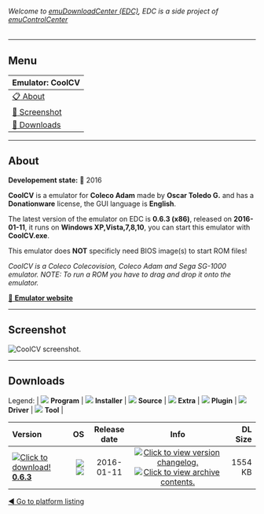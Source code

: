 ###### Welcome to [emuDownloadCenter (EDC)](https://github.com/PhoenixInteractiveNL/emuDownloadCenter/wiki/), EDC is a side project of [emuControlCenter](https://github.com/PhoenixInteractiveNL/emuControlCenter/wiki/)
***
## Menu
| **Emulator: CoolCV** |
|:---------|
| [:clipboard: About](#about) |
| [:sunrise: Screenshot](#screenshot) |
| [:floppy_disk: Downloads](#downloads) |
***
## About
**Developement state:** :large_blue_circle: 2016

**CoolCV** is a emulator for **Coleco Adam** made by **Oscar Toledo G.** and has a **Donationware** license, the GUI language is **English**.

The latest version of the emulator on EDC is **0.6.3 (x86)**, released on **2016-01-11**, it runs on **Windows XP,Vista,7,8,10**, you can start this emulator with **CoolCV.exe**.

This emulator does **NOT** specificly need BIOS image(s) to start ROM files!

_CoolCV is a Coleco Colecovision, Coleco Adam and Sega SG-1000 emulator. NOTE: To run a ROM you have to drag and drop it onto the emulator._

[:link: **Emulator website**](http://nanochess.org/)
***
## Screenshot
![](https://raw.githubusercontent.com/PhoenixInteractiveNL/emuDownloadCenter/master/hooks/coolcv/emulator_screen_01.jpg "CoolCV screenshot.")
***
## Downloads
Legend: | 
![](https://raw.githubusercontent.com/wiki/PhoenixInteractiveNL/emuDownloadCenter/images_misc/icon_program_24.png) **Program** | 
![](https://raw.githubusercontent.com/wiki/PhoenixInteractiveNL/emuDownloadCenter/images_misc/icon_installer_24.png) **Installer** | 
![](https://raw.githubusercontent.com/wiki/PhoenixInteractiveNL/emuDownloadCenter/images_misc/icon_source_code_24.png) **Source** | 
![](https://raw.githubusercontent.com/wiki/PhoenixInteractiveNL/emuDownloadCenter/images_misc/icon_extra_24.png) **Extra** | 
![](https://raw.githubusercontent.com/wiki/PhoenixInteractiveNL/emuDownloadCenter/images_misc/icon_plugin_24.png) **Plugin** | 
![](https://raw.githubusercontent.com/wiki/PhoenixInteractiveNL/emuDownloadCenter/images_misc/icon_driver_24.png) **Driver** | 
![](https://raw.githubusercontent.com/wiki/PhoenixInteractiveNL/emuDownloadCenter/images_misc/icon_tool_24.png) **Tool** | 
 
| Version | OS | Release date | Info | DL Size |
|:--------|---:|:------------:|:----:|--------:|
| [![](https://raw.githubusercontent.com/wiki/PhoenixInteractiveNL/emuDownloadCenter/images_misc/icon_program_24.png "Click to download!")  **0.6.3**](https://github.com/PhoenixInteractiveNL/edc-repo0007/raw/master/coolcv/0.6.3.7z) | ![](https://raw.githubusercontent.com/wiki/PhoenixInteractiveNL/emuDownloadCenter/images_misc/logo_windows_24.png) ![](https://raw.githubusercontent.com/wiki/PhoenixInteractiveNL/emuDownloadCenter/images_misc/icon_32-bit_24.png) | 2016-01-11 | [![](https://raw.githubusercontent.com/wiki/PhoenixInteractiveNL/emuDownloadCenter/images_misc/icon_changelog_24.png "Click to view version changelog.")](https://github.com/PhoenixInteractiveNL/edc-repo0007/blob/master/coolcv/0.6.3_changelog.txt) [![](https://raw.githubusercontent.com/wiki/PhoenixInteractiveNL/emuDownloadCenter/images_misc/icon_contents_24.png "Click to view archive contents.")](https://github.com/PhoenixInteractiveNL/edc-repo0007/blob/master/coolcv/0.6.3_contents.txt) | 1554 KB |

[:arrow_backward: Go to platform listing](https://github.com/PhoenixInteractiveNL/emuDownloadCenter/wiki/EDC-Platform-List)
